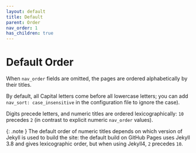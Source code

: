 ```yaml
---
layout: default
title: Default
parent: Order
nav_order: 1
has_children: true
---
```


# Default Order

When `nav_order` fields are omitted, the pages are ordered alphabetically by their titles.

By default, all Capital letters come before all lowercase letters; you can add `nav_sort: case_insensitive` in the configuration file to ignore the case).

Digits precede letters, and numeric titles are ordered lexicographically: `10` precedes `2` (in contrast to explicit numeric `nav_order` values).

{: .note }
The default order of numeric titles depends on which version of Jekyll is used
to build the site: 
the default build on GitHub Pages uses Jekyll 3.8 and gives lexicographic order,
but when using Jekyll4, `2` precedes `10`.
